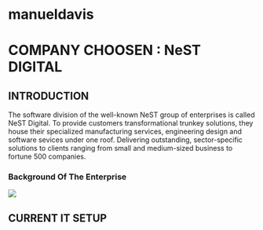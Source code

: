 # manueldavis

# COMPANY CHOOSEN : NeST DIGITAL

## INTRODUCTION

The software division of the well-known NeST group of enterprises is called NeST Digital. 
To provide customers transformational trunkey solutions, they house their specialized manufacturing services, 
engineering design and software sevices under one roof. Delivering outstanding, sector-specific
solutions to clients ranging from small and medium-sized business to fortune 500 companies.




### **Background Of The Enterprise**
<img src="https://www.pngegg.com/en/search?q=introduction">






## CURRENT IT SETUP




  

